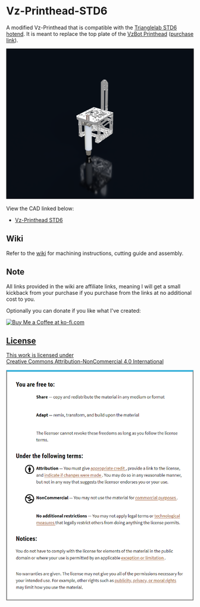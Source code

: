 # Vz-Printhead-STD6
A modified Vz-Printhead that is compatible with the [Trianglelab STD6 hotend](https://s.click.aliexpress.com/e/_DcGgKvV). It is meant to replace the top plate of the [VzBot Printhead](https://github.com/VzBoT3D/Vz-Printhead-CNC) ([purchase link](https://s.click.aliexpress.com/e/_DDJzNDh)).

![](https://github.com/CrispyButtermilkChickenSalad/Vz-Printhead-STD6/blob/20cf42334d3e810ae258b20710db82338d55b163/Gallery/Metal_parts_Print_head_graphic_2024-Jun-05_05-04-56PM-000_CustomizedView7414172976.png)

View the CAD linked below:
- [Vz-Printhead STD6](https://a360.co/3KwX7Dx)

## Wiki
Refer to the [wiki](https://github.com/CrispyButtermilkChickenSalad/Vz-Printhead-STD6/wiki) for machining instructions, cutting guide and assembly.

## Note
All links provided in the wiki are affiliate links, meaning I will get a small kickback from your purchase if you purchase from the links at no additional cost to you.

Optionally you can donate if you like what I've created:

<a href='https://ko-fi.com/buttermilkcrispychickensalad' target='_blank'><img height='35' style='border:0px;height:46px;' src='https://az743702.vo.msecnd.net/cdn/kofi3.png?v=0' border='0' alt='Buy Me a Coffee at ko-fi.com' />

## License
<p xmlns:cc="http://creativecommons.org/ns#" >This work is licensed under <a href="https://creativecommons.org/licenses/by-nc/4.0/?ref=chooser-v1" target="_blank" rel="license noopener noreferrer" style="display:inline-block;">Creative Commons Attribution-NonCommercial 4.0 International<img style="height:22px!important;margin-left:3px;vertical-align:text-bottom;" src="https://mirrors.creativecommons.org/presskit/icons/cc.svg?ref=chooser-v1" alt=""><img style="height:22px!important;margin-left:3px;vertical-align:text-bottom;" src="https://mirrors.creativecommons.org/presskit/icons/by.svg?ref=chooser-v1" alt=""><img style="height:22px!important;margin-left:3px;vertical-align:text-bottom;" src="https://mirrors.creativecommons.org/presskit/icons/nc.svg?ref=chooser-v1" alt=""></a></p>

![](https://github.com/CrispyButtermilkChickenSalad/HGX-2.0-WC/blob/5d5997b285ca4ef85b255b1f33885e22e30ee55e/Gallery/image_2024-06-05_200229248.png)
